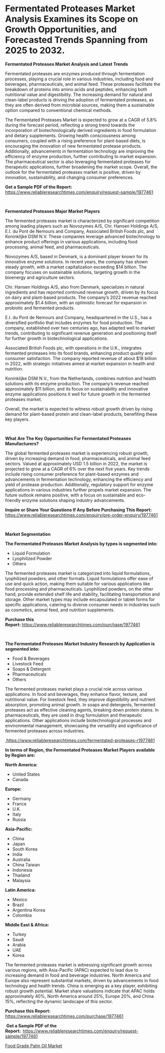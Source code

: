 <p><h1>Fermentated Proteases Market Analysis Examines its Scope on Growth Opportunities, and Forecasted Trends Spanning from 2025 to 2032.</h1></p><p><strong>Fermentated Proteases Market Analysis and Latest Trends</strong></p>
<p><p>Fermentated proteases are enzymes produced through fermentation processes, playing a crucial role in various industries, including food and beverages, pharmaceuticals, and animal feed. These proteases facilitate the breakdown of proteins into amino acids and peptides, enhancing both nutritional value and digestibility. The increasing demand for natural and clean-label products is driving the adoption of fermentated proteases, as they are often derived from microbial sources, making them a sustainable option compared to conventional chemical methods.</p><p>The Fermentated Proteases Market is expected to grow at a CAGR of 5.8% during the forecast period, reflecting a strong trend towards the incorporation of biotechnologically derived ingredients in food formulation and dietary supplements. Growing health consciousness among consumers, coupled with a rising preference for plant-based diets, is encouraging the innovation of new fermentated protease products. Additionally, advancements in fermentation technology are improving the efficiency of enzyme production, further contributing to market expansion. The pharmaceutical sector is also leveraging fermentated proteases for therapeutic applications, further broadening the market scope. Overall, the outlook for the fermentated proteases market is positive, driven by innovation, sustainability, and changing consumer preferences.</p></p>
<p><strong>Get a Sample PDF of the Report:&nbsp;</strong> <a href="https://www.reliableresearchtimes.com/enquiry/request-sample/1977461?utm_campaign=2199&utm_medium=2&utm_source=Github&utm_content=ia&utm_term=15022025&utm_id=fermentated-proteases">https://www.reliableresearchtimes.com/enquiry/request-sample/1977461</a></p>
<p>&nbsp;</p>
<p><strong>Fermentated Proteases Major Market Players</strong></p>
<p><p>The fermented proteases market is characterized by significant competition among leading players such as Novozymes A/S, Chr. Hansen Holdings A/S, E.I. du Pont de Nemours and Company, Associated British Foods plc, and Koninklijke DSM N.V. These companies leverage advanced biotechnology to enhance product offerings in various applications, including food processing, animal feed, and pharmaceuticals.</p><p>Novozymes A/S, based in Denmark, is a dominant player known for its innovative enzyme solutions. In recent years, the company has shown steady growth, with a market capitalization exceeding $14 billion. The company focuses on sustainable solutions, targeting growth in the bioenergy and agriculture sectors.</p><p>Chr. Hansen Holdings A/S, also from Denmark, specializes in natural ingredients and has reported continued revenue growth, driven by its focus on dairy and plant-based products. The company’s 2022 revenue reached approximately $1.4 billion, with an optimistic forecast for expansion in probiotic and fermented products.</p><p>E.I. du Pont de Nemours and Company, headquartered in the U.S., has a diversified portfolio that includes enzymes for food production. The company, established over two centuries ago, has adapted well to market trends, contributing to significant revenue generation and positioning itself for further growth in biotechnological applications.</p><p>Associated British Foods plc, with operations in the U.K., integrates fermented proteases into its food brands, enhancing product quality and consumer satisfaction. The company reported revenue of about $18 billion in 2022, with strategic initiatives aimed at market expansion in health and nutrition.</p><p>Koninklijke DSM N.V., from the Netherlands, combines nutrition and health solutions with its enzyme production. The company’s revenue reached approximately $11 billion, and its focus on sustainability and innovative enzyme applications positions it well for future growth in the fermented proteases market. </p><p>Overall, the market is expected to witness robust growth driven by rising demand for plant-based protein and clean-label products, benefiting these key players.</p></p>
<p>&nbsp;</p>
<p><strong>What Are The Key Opportunities For Fermentated Proteases Manufacturers?</strong></p>
<p><p>The global fermented proteases market is experiencing robust growth, driven by increasing demand in food, pharmaceuticals, and animal feed sectors. Valued at approximately USD 1.5 billion in 2022, the market is projected to grow at a CAGR of 6% over the next five years. Key trends include rising consumer preference for plant-based enzymes and advancements in fermentation technology, enhancing the efficiency and yield of protease production. Additionally, regulatory support for enzyme applications in various industries further propels market expansion. The future outlook remains positive, with a focus on sustainable and eco-friendly enzyme solutions shaping industry advancements.</p></p>
<p><strong>Inquire or Share Your Questions If Any Before Purchasing This Report:</strong> <a href="https://www.reliableresearchtimes.com/enquiry/pre-order-enquiry/1977461?utm_campaign=2199&utm_medium=2&utm_source=Github&utm_content=ia&utm_term=15022025&utm_id=fermentated-proteases">https://www.reliableresearchtimes.com/enquiry/pre-order-enquiry/1977461</a></p>
<p>&nbsp;</p>
<p><strong>Market Segmentation</strong></p>
<p><strong>The Fermentated Proteases Market Analysis by types is segmented into:</strong></p>
<p><ul><li>Liquid Formulation</li><li>Lyophilized Powder</li><li>Others</li></ul></p>
<p><p>The fermented proteases market is categorized into liquid formulations, lyophilized powders, and other formats. Liquid formulations offer ease of use and quick action, making them suitable for various applications like food processing and pharmaceuticals. Lyophilized powders, on the other hand, provide extended shelf life and stability, facilitating transportation and storage. Other market types may include encapsulated or tablet forms for specific applications, catering to diverse consumer needs in industries such as cosmetics, animal feed, and nutrition supplements.</p></p>
<p><strong>Purchase this Report:&nbsp;</strong><a href="https://www.reliableresearchtimes.com/purchase/1977461?utm_campaign=2199&utm_medium=2&utm_source=Github&utm_content=ia&utm_term=15022025&utm_id=fermentated-proteases">https://www.reliableresearchtimes.com/purchase/1977461</a></p>
<p>&nbsp;</p>
<p><strong>The Fermentated Proteases Market Industry Research by Application is segmented into:</strong></p>
<p><ul><li>Food & Beverages</li><li>Livestock Feed</li><li>Soaps & Detergent</li><li>Pharmaceuticals</li><li>Others</li></ul></p>
<p><p>The fermented proteases market plays a crucial role across various applications. In food and beverages, they enhance flavor, texture, and nutritional value. For livestock feed, they improve digestibility and nutrient absorption, promoting animal growth. In soaps and detergents, fermented proteases act as effective cleaning agents, breaking down protein stains. In pharmaceuticals, they are used in drug formulation and therapeutic applications. Other applications include biotechnological processes and environmental management, showcasing the versatility and significance of fermented proteases across industries.</p></p>
<p><a href="https://www.reliableresearchtimes.com/fermentated-proteases-r1977461?utm_campaign=2199&utm_medium=2&utm_source=Github&utm_content=ia&utm_term=15022025&utm_id=fermentated-proteases">&nbsp;https://www.reliableresearchtimes.com/fermentated-proteases-r1977461</a></p>
<p><strong>In terms of Region, the Fermentated Proteases Market Players available by Region are:</strong></p>
<p>
    <p> <strong> North America: </strong>
        <ul>
            <li>United States</li>
            <li>Canada</li>
        </ul>
        </p> 
    <p> <strong> Europe: </strong>
        <ul>
            <li>Germany</li>
            <li>France</li>
            <li>U.K.</li>
            <li>Italy</li>
            <li>Russia</li>
        </ul>
        </p> 
    <p> <strong> Asia-Pacific: </strong>
        <ul>
            <li>China</li>
            <li>Japan</li>
            <li>South Korea</li>
            <li>India</li>
            <li>Australia</li>
            <li>China Taiwan</li>
            <li>Indonesia</li>
            <li>Thailand</li>
            <li>Malaysia</li>
        </ul>
        </p> 
    <p> <strong> Latin America: </strong>
        <ul>
            <li>Mexico</li>
            <li>Brazil</li>
            <li>Argentina Korea</li>
            <li>Colombia</li>
        </ul>
        </p> 
    <p> <strong> Middle East & Africa: </strong>
        <ul>
            <li>Turkey</li>
            <li>Saudi</li>
            <li>Arabia</li>
            <li>UAE</li>
            <li>Korea</li>
        </ul>
    </p>
    </p>
<p><p>The fermented proteases market is witnessing significant growth across various regions, with Asia-Pacific (APAC) expected to lead due to increasing demand in food and beverage industries. North America and Europe also represent substantial markets, driven by advancements in food technology and health trends. China is emerging as a key player, exhibiting robust growth potential. Market share valuations indicate that APAC holds approximately 40%, North America around 25%, Europe 20%, and China 15%, reflecting the dynamic landscape of this sector.</p></p>
<p><strong>Purchase this Report: </strong><a href="https://www.reliableresearchtimes.com/purchase/1977461?utm_campaign=2199&utm_medium=2&utm_source=Github&utm_content=ia&utm_term=15022025&utm_id=fermentated-proteases">https://www.reliableresearchtimes.com/purchase/1977461</a></p>
<p>&nbsp;<strong>Get a Sample PDF of the Report:&nbsp;&nbsp;</strong><a href="https://www.reliableresearchtimes.com/enquiry/request-sample/1977461?utm_campaign=2199&utm_medium=2&utm_source=Github&utm_content=ia&utm_term=15022025&utm_id=fermentated-proteases">https://www.reliableresearchtimes.com/enquiry/request-sample/1977461</a></p>
<p><strong></strong></p>
<p><p><a href="https://github.com/LilianFaulkner65/Market-Research-Report-List-1/blob/main/food-grade-palm-oil-market.md?utm_campaign=2199&utm_medium=2&utm_source=Github&utm_content=ia&utm_term=15022025&utm_id=fermentated-proteases">Food Grade Palm Oil Market</a></p></p>